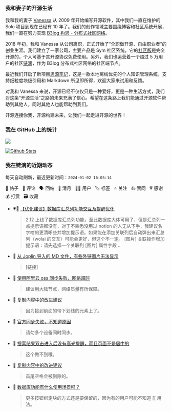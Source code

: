 ### 我和妻子的开源生活

我和我的妻子 [Vanessa](https://github.com/Vanessa219) 从 2009 年开始编写开源软件，其中我们一直在维护的 Solo 项目到现在已经有 10 年了。我们的创作领域主要围绕博客和社区系统开展，我们一直在努力实现 [B3log 构思 - 分布式社区网络](https://ld246.com/article/1546941897596)。

2018 年初，我和 Vanessa 从公司离职，正式开始了“全职做开源、自由职业者”的创业生涯。我们建立了一家公司，主要产品是 Sym 社区系统，它的[社区版](https://github.com/88250/symphony)是完全开源的，个人可基于其开源协议免费使用。另外，我们也运营着一个超过 5 万用户的社区[链滴](https://ld246.com)，作为 B3log 分布式社区网络的社区端节点。

最近我们开启了新项目[思源笔记](https://github.com/siyuan-note/siyuan)，这是一款本地离线优先的个人知识管理系统，支持细粒度块级引用和 Markdown 所见即所得，欢迎大家来试用和反馈。

对我和 Vanessa 来说，开源已经不仅仅只是一种爱好，更是一种生活方式，我们对这条“开源生活”之路的未来充满了信心。希望在这条路上我们能通过开源软件帮助到其他人，同时其他人也能帮助到我们。

开源连接你我，开源构建未来，让我们一起走进开源的世界！

### 我在 GitHub 上的统计

<a title="Hits" target="_blank" href="https://github.com/88250/88250"><img src="https://hits.b3log.org/88250/88250.svg"></a>

[![Github Stats](https://github-readme-stats.vercel.app/api?username=88250&theme=tokyonight&show_icons=true)](https://github.com/88250)

<!--events start -->

### 我在链滴的近期动态

每天自动刷新，最近更新时间：`2024-01-02 16:05:14`

📝 帖子 &nbsp; 💬 评论 &nbsp; 🗣 回帖 &nbsp; 🌙 清月 &nbsp; 👨‍💻 用户 &nbsp; 🏷️ 标签 &nbsp; ⭐️ 关注 &nbsp; 👍 赞同 &nbsp; 💗 感谢 &nbsp; 💰 打赏 &nbsp; 🗃 收藏

* 💗📝 [【优化建议】数据库汇总列功能交互及提醒优化](https://ld246.com/article/1704177017981)

  > 2.12 上线了数据库汇总列功能，至此数据库大体可用了，但是汇总列一点提示语都没有，对于不熟悉没用过 notion 的人无从下手，我建议名字啥的更清晰些并增加提示语。如果能在添加关联列后自动弹出来汇总列（wolai 的交互）可能会更好，但这个不一定。 [图片] 关联操作增加提示语：请先选择一个关联列 [图片] 属性字段 ..
* 💬 [从 Joplin 导入的 MD 文件，有些外链图片无法显示](https://ld246.com/article/1704121077413/comment/1704182196382#comments)

  > [链接]
* 💬 [使用阿里云 oss 同步失败，网络超时](https://ld246.com/article/1704082476257/comment/1704175810397#comments)

  > 建议用大陆节点，网络质量有所保障。
* 💬 [复制内容中的改进建议](https://ld246.com/article/1704017572254/comment/1704175740005#comments)

  > 因为接到前面的带下划线的元素上了。
* 💬 [官方同步失败，不知道原因](https://ld246.com/article/1704173078832/comment/1704174896158#comments)

  > 请勿多个设备同时同步。
* 💬 [搜索结果双击进入后没有高光提醒，而且页面不是居中的](https://ld246.com/article/1703745831488/comment/1704174829871#comments)

  > 这个做不到哦。
* 💬 [复制内容中的改进建议](https://ld246.com/article/1704017572254/comment/1704166413194#comments)

  > 首尾空格会被删除的。
* 💬 [数据库功能有什么使用场景吗？](https://ld246.com/article/1704104866650/comment/1704157179148#comments)

  > 更多按钮绑定块的方式还是要保留的，因为有的用户可能不知道 [[ 用法。


<!--events end -->

